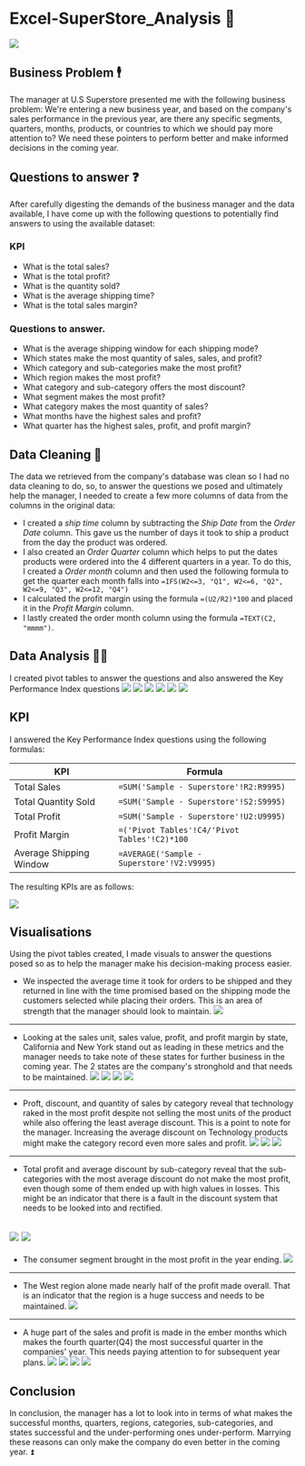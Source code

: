 # Excel-SuperStore_Analysis 🏬
![](image.jfif)

## Business Problem 🕴️
The manager at U.S Superstore presented me with the following business problem:
We're entering a new business year, and based on the company's sales performance in the previous year, are there any specific segments, quarters, months, products, or countries to which we should pay more attention to? We need these pointers to perform better and make informed decisions in the coming year.

## Questions to answer ❓

After carefully digesting the demands of the business manager and the data available, I have come up with the following questions to potentially find answers to using the available dataset:

### KPI
- What is the total sales?
- What is the total profit?
- What is the quantity sold?
- What is the average shipping time?
- What is the total sales margin?

 ### Questions to answer. 
- What is the average shipping window for each shipping mode?
- Which states make the most quantity of sales, sales, and profit?
- Which category and sub-categories make the most profit?
- Which region makes the most profit?
- What category and sub-category offers the most discount?
- What segment makes the most profit?
- What category makes the most quantity of sales?
- What months have the highest sales and profit?
- What quarter has the highest sales, profit, and profit margin?

## Data Cleaning 🧹
The data we retrieved from the company's database was clean so I had no data cleaning to do, so, to answer the questions we posed and ultimately help the manager, I needed to create a few more columns of data from the columns in the original data:
- I created a _ship time_ column by subtracting the _Ship Date_ from the _Order Date_ column. This gave us the number of days it took to ship a product from the day the product was ordered.
- I also created an _Order Quarter_ column which helps to put the dates products were ordered into the 4 different quarters in a year. To do this, I created a _Order month_ column and then used the following formula to get the quarter each month falls into `=IFS(W2<=3, "Q1", W2<=6, "Q2", W2<=9, "Q3", W2<=12, "Q4")`
- I calculated the profit margin using the formula `=(U2/R2)*100` and placed it in the _Profit Margin_ column.
- I lastly created the order month column using the formula `=TEXT(C2, "mmmm")`.

## Data Analysis 🧑‍🔧
I created pivot tables to answer the questions and also answered the Key Performance Index questions
![](KPI.png)
![](PT1.png)
![](PT2.png)
![](PT3.png)
![](PT4.png)
![](PT5.png)

## KPI
I answered the Key Performance Index questions using the following formulas:

KPI                     | Formula
------------------------|------------
Total Sales             |`=SUM('Sample - Superstore'!R2:R9995)`
Total Quantity Sold     |`=SUM('Sample - Superstore'!S2:S9995)`
Total Profit            |`=SUM('Sample - Superstore'!U2:U9995)`
Profit Margin           |`=('Pivot Tables'!C4/'Pivot Tables'!C2)*100`
Average Shipping Window |`=AVERAGE('Sample - Superstore'!V2:V9995)`

The resulting KPIs are as follows:

![](KPI.jpeg)

## Visualisations
Using the pivot tables created, I made visuals to answer the questions posed so as to help the manager make his decision-making process easier.

- We inspected the average time it took for orders to be shipped and they returned in line with the time promised based on the shipping mode the customers selected while placing their orders. This is an area of strength that the manager should look to maintain.
![](ShippingMode.png)
---
- Looking at the sales unit, sales value, profit, and profit margin by state, California and New York stand out as leading in these metrics and the manager needs to take note of these states for further business in the coming year. The 2 states are the company's stronghold and that needs to be maintained.
![](SalesbyState.png)
![](SalesQbyState.png)
![](ProfitbyState.png)
![](ProfitMarginbyState.png)
---
- Proft, discount, and quantity of sales by category reveal that technology raked in the most profit despite not selling the most units of the product while also offering the least average discount. This is a point to note for the manager. Increasing the average discount on Technology products might make the category record even more sales and profit.
![](ProfitbyCategory.png)
![](DiscountbyCategory.png)
![](SalesQbyCategory.png)
---
- Total profit and average discount by sub-category reveal that the sub-categories with the most average discount do not make the most profit, even though some of them ended up with high values in losses. This might be an indicator that there is a fault in the discount system that needs to be looked into and rectified.
  
![](ProfitbySubCategory.png)
![](DiscountbySubCategory.png)
---
- The consumer segment brought in the most profit in the year ending.
![](ProfitbySegment.png)
---
- The West region alone made nearly half of the profit made overall. That is an indicator that the region is a huge success and needs to be maintained.
![](ProfitbyRegion.png)
---
- A huge part of the sales and profit is made in the ember months which makes the fourth quarter(Q4) the most successful quarter in the companies' year. This needs paying attention to for subsequent year plans.
![](ProfitbyMonth.png)
![](SalesbyMonth.png)
![](ProfitbyQuarter.png)
![](SalesbyQuarter.png)

## Conclusion
In conclusion, the manager has a lot to look into in terms of what makes the successful months, quarters, regions, categories, sub-categories, and states successful and the under-performing ones under-perform. Marrying these reasons can only make the company do even better in the coming year. ⏫
